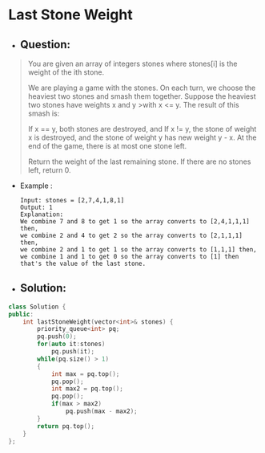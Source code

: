 # Last Stone Weight
- ## Question:
>You are given an array of integers stones where stones[i] is the weight of the ith stone.
>
>We are playing a game with the stones. On each turn, we choose the heaviest two stones and smash them together. Suppose the heaviest two stones have weights x and y >with x <= y. The result of this smash is:
>
>If x == y, both stones are destroyed, and
>If x != y, the stone of weight x is destroyed, and the stone of weight y has new weight y - x.
>At the end of the game, there is at most one stone left.
>
>Return the weight of the last remaining stone. If there are no stones left, return 0.


- Example :

      Input: stones = [2,7,4,1,8,1]
      Output: 1
      Explanation: 
      We combine 7 and 8 to get 1 so the array converts to [2,4,1,1,1] then,
      we combine 2 and 4 to get 2 so the array converts to [2,1,1,1] then,
      we combine 2 and 1 to get 1 so the array converts to [1,1,1] then,
      we combine 1 and 1 to get 0 so the array converts to [1] then that's the value of the last stone.
      

- ## Solution:
```cpp
class Solution {
public:
    int lastStoneWeight(vector<int>& stones) {
        priority_queue<int> pq;
        pq.push(0);
        for(auto it:stones)
            pq.push(it);
        while(pq.size() > 1)
        {
            int max = pq.top();
            pq.pop();
            int max2 = pq.top();
            pq.pop();
            if(max > max2)
                pq.push(max - max2);
        }
        return pq.top();
    }
};
```
